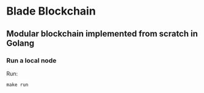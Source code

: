 # Blade Blockchain

## Modular blockchain implemented from scratch in Golang

### Run a local node

Run:

```shell
make run
```
